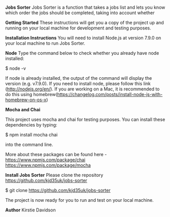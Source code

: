 **Jobs Sorter**
Jobs Sorter is a function that takes a jobs list and lets you know which order the jobs should be completed, taking into account whether 

**Getting Started**
These instructions will get you a copy of the project up and running on your local machine for development and testing purposes. 

**Installation Instructions**
You will need to install Node.js at version 7.9.0 on your local machine to run Jobs Sorter. 

**Node**
Type the command below to check whether you already have node installed:

$ node -v

If node is already installed, the output of the command will display the version (e.g. v7.9.0). If you need to install node, please follow this link (http://nodejs.org/en/). If you are working on a Mac, it is recommended to do this using homebrew(https://changelog.com/posts/install-node-js-with-homebrew-on-os-x)

**Mocha and Chai**

This project uses mocha and chai for testing purposes. You can install these dependencies by typing:

$ npm install mocha chai

into the command line.

More about these packages can be found here - https://www.npmjs.com/package/chai
https://www.npmjs.com/package/mocha 

**Install Jobs Sorter**
Please clone the repository https://github.com/kjd35uk/jobs-sorter

$ git clone https://github.com/kjd35uk/jobs-sorter

The project is now ready for you to run and test on your local machine.

**Author**
Kirstie Davidson
